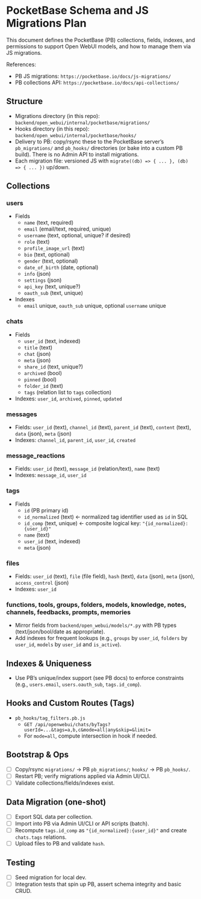 # PocketBase Schema and JS Migrations Plan

This document defines the PocketBase (PB) collections, fields, indexes, and permissions to support Open WebUI models, and how to manage them via JS migrations.

References:
- PB JS migrations: `https://pocketbase.io/docs/js-migrations/`
- PB collections API: `https://pocketbase.io/docs/api-collections/`

## Structure
- Migrations directory (in this repo): `backend/open_webui/internal/pocketbase/migrations/`
- Hooks directory (in this repo): `backend/open_webui/internal/pocketbase/hooks/`
- Delivery to PB: copy/rsync these to the PocketBase server’s `pb_migrations/` and `pb_hooks/` directories (or bake into a custom PB build). There is no Admin API to install migrations.
- Each migration file: versioned JS with `migrate((db) => { ... }, (db) => { ... })` up/down.

## Collections

### users
- Fields
  - `name` (text, required)
  - `email` (email/text, required, unique)
  - `username` (text, optional, unique? if desired)
  - `role` (text)
  - `profile_image_url` (text)
  - `bio` (text, optional)
  - `gender` (text, optional)
  - `date_of_birth` (date, optional)
  - `info` (json)
  - `settings` (json)
  - `api_key` (text, unique?)
  - `oauth_sub` (text, unique)
- Indexes
  - `email` unique, `oauth_sub` unique, optional `username` unique

### chats
- Fields
  - `user_id` (text, indexed)
  - `title` (text)
  - `chat` (json)
  - `meta` (json)
  - `share_id` (text, unique?)
  - `archived` (bool)
  - `pinned` (bool)
  - `folder_id` (text)
  - `tags` (relation list to `tags` collection)
- Indexes: `user_id`, `archived`, `pinned`, `updated`

### messages
- Fields: `user_id` (text), `channel_id` (text), `parent_id` (text), `content` (text), `data` (json), `meta` (json)
- Indexes: `channel_id`, `parent_id`, `user_id`, `created`

### message_reactions
- Fields: `user_id` (text), `message_id` (relation/text), `name` (text)
- Indexes: `message_id`, `user_id`

### tags
- Fields
  - `id` (PB primary id)
  - `id_normalized` (text) ← normalized tag identifier used as `id` in SQL
  - `id_comp` (text, unique) ← composite logical key: `"{id_normalized}:{user_id}"`
  - `name` (text)
  - `user_id` (text, indexed)
  - `meta` (json)

### files
- Fields: `user_id` (text), `file` (file field), `hash` (text), `data` (json), `meta` (json), `access_control` (json)
- Indexes: `user_id`

### functions, tools, groups, folders, models, knowledge, notes, channels, feedbacks, prompts, memories
- Mirror fields from `backend/open_webui/models/*.py` with PB types (text/json/bool/date as appropriate).
- Add indexes for frequent lookups (e.g., `groups` by `user_id`, `folders` by `user_id`, `models` by `user_id` and `is_active`).

## Indexes & Uniqueness
- Use PB’s unique/index support (see PB docs) to enforce constraints (e.g., `users.email`, `users.oauth_sub`, `tags.id_comp`).

## Hooks and Custom Routes (Tags)
- `pb_hooks/tag_filters.pb.js`
  - `GET /api/openwebui/chats/byTags?userId=...&tags=a,b,c&mode=all|any&skip=&limit=`
  - For `mode=all`, compute intersection in hook if needed.

## Bootstrap & Ops
- [ ] Copy/rsync `migrations/` → PB `pb_migrations/`; `hooks/` → PB `pb_hooks/`.
- [ ] Restart PB; verify migrations applied via Admin UI/CLI.
- [ ] Validate collections/fields/indexes exist.

## Data Migration (one-shot)
- [ ] Export SQL data per collection.
- [ ] Import into PB via Admin UI/CLI or API scripts (batch).
- [ ] Recompute `tags.id_comp` as `"{id_normalized}:{user_id}"` and create `chats.tags` relations.
- [ ] Upload files to PB and validate `hash`.

## Testing
- [ ] Seed migration for local dev.
- [ ] Integration tests that spin up PB, assert schema integrity and basic CRUD.
